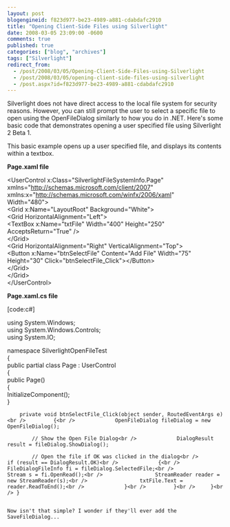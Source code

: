 ```yaml
---
layout: post
blogengineid: f823d977-be23-4989-a881-cdabdafc2910
title: "Opening Client-Side Files using Silverlight"
date: 2008-03-05 23:09:00 -0600
comments: true
published: true
categories: ["blog", "archives"]
tags: ["Silverlight"]
redirect_from: 
  - /post/2008/03/05/Opening-Client-Side-Files-using-Silverlight
  - /post/2008/03/05/opening-client-side-files-using-silverlight
  - /post.aspx?id=f823d977-be23-4989-a881-cdabdafc2910
---
```

<!-- more -->

Silverlight does not have direct access to the local file system for security reasons. However, you can still prompt the user to select a specific file to open using the OpenFileDialog similarly to how you do in .NET. Here's some basic code that demonstrates opening a user specified file using Silverlight 2 Beta 1.

This basic example opens up a user specified file, and displays its contents within a textbox.

**Page.xaml file**

&lt;UserControl x:Class="SilverlightFileSystemInfo.Page"<br />     xmlns="http://schemas.microsoft.com/client/2007" <br />     xmlns:x="http://schemas.microsoft.com/winfx/2006/xaml" <br />     Width="480"&gt;<br />     &lt;Grid x:Name="LayoutRoot" Background="White"&gt;<br />         &lt;Grid HorizontalAlignment="Left"&gt;<br />             &lt;TextBox x:Name="txtFile" Width="400" Height="250" AcceptsReturn="True" /&gt;    <br />         &lt;/Grid&gt;<br />         &lt;Grid HorizontalAlignment="Right" VerticalAlignment="Top"&gt;<br />             &lt;Button x:Name="btnSelectFile" Content="Add File" Width="75" Height="30" Click="btnSelectFile_Click"&gt;&lt;/Button&gt;<br />         &lt;/Grid&gt;<br />     &lt;/Grid&gt;<br /> &lt;/UserControl&gt;

**Page.xaml.cs file** 

[code:c#]

using System.Windows;<br /> using System.Windows.Controls;<br /> using System.IO;

namespace SilverlightOpenFileTest<br /> {<br />     public partial class Page : UserControl<br />     {<br />         public Page()<br />         {<br />             InitializeComponent();<br />         }

        private void btnSelectFile_Click(object sender, RoutedEventArgs e)<br />         {<br />             OpenFileDialog fileDialog = new OpenFileDialog();

            // Show the Open File Dialog<br />             DialogResult result = fileDialog.ShowDialog();

            // Open the file if OK was clicked in the dialog<br />             if (result == DialogResult.OK)<br />             {<br />                 FileDialogFileInfo fi = fileDialog.SelectedFile;<br />                 Stream s = fi.OpenRead();<br />                 StreamReader reader = new StreamReader(s);<br />                 txtFile.Text = reader.ReadToEnd();<br />             }<br />         }<br />     }<br /> }

```

Now isn't that simple? I wonder if they'll ever add the SaveFileDialog...
